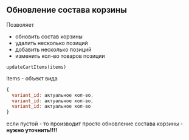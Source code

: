 ## Обновление состава корзины

Позволяет
* обновить состав корзины
* удалить несколько позиций
* добавить несколько позиций
* изменить кол-во товаров позиции

`updateCartItems(items)`

items - объект вида

````javascript
{
  variant_id: актуальное кол-во,
  variant_id: актуальное кол-во,
  variant_id: актуальное кол-во
}
````

если пустой - то производит просто обновление состава корзины - **нужно уточнить!!!!**